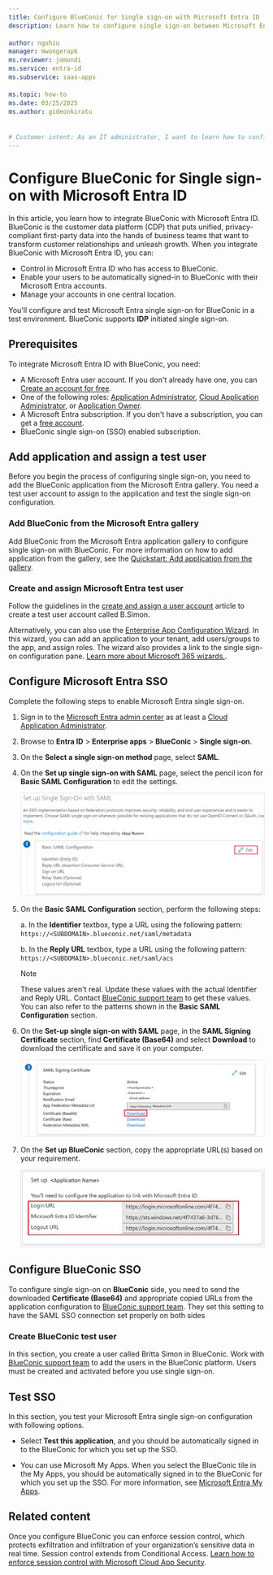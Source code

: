 ```yaml
---
title: Configure BlueConic for Single sign-on with Microsoft Entra ID
description: Learn how to configure single sign-on between Microsoft Entra ID and BlueConic.

author: nguhiu
manager: mwongerapk
ms.reviewer: jomondi
ms.service: entra-id
ms.subservice: saas-apps

ms.topic: how-to
ms.date: 03/25/2025
ms.author: gideonkiratu


# Customer intent: As an IT administrator, I want to learn how to configure single sign-on between Microsoft Entra ID and BlueConic so that I can control who has access to BlueConic, enable automatic sign-in with Microsoft Entra accounts, and manage my accounts in one central location.
---
```


# Configure BlueConic for Single sign-on with Microsoft Entra ID

In this article, you learn how to integrate BlueConic with Microsoft Entra ID. BlueConic is the customer data platform (CDP) that puts unified, privacy-compliant first-party data into the hands of business teams that want to transform customer relationships and unleash growth. When you integrate BlueConic with Microsoft Entra ID, you can:

* Control in Microsoft Entra ID who has access to BlueConic.
* Enable your users to be automatically signed-in to BlueConic with their Microsoft Entra accounts.
* Manage your accounts in one central location.

You'll configure and test Microsoft Entra single sign-on for BlueConic in a test environment. BlueConic supports **IDP** initiated single sign-on.

## Prerequisites

To integrate Microsoft Entra ID with BlueConic, you need:

* A Microsoft Entra user account. If you don't already have one, you can [Create an account for free](https://azure.microsoft.com/free/?WT.mc_id=A261C142F).
* One of the following roles: [Application Administrator](/entra/identity/role-based-access-control/permissions-reference#application-administrator), [Cloud Application Administrator](/entra/identity/role-based-access-control/permissions-reference#cloud-application-administrator), or [Application Owner](/entra/fundamentals/users-default-permissions#owned-enterprise-applications).
* A Microsoft Entra subscription. If you don't have a subscription, you can get a [free account](https://azure.microsoft.com/free/).
* BlueConic single sign-on (SSO) enabled subscription.

## Add application and assign a test user

Before you begin the process of configuring single sign-on, you need to add the BlueConic application from the Microsoft Entra gallery. You need a test user account to assign to the application and test the single sign-on configuration.

<a name='add-blueconic-from-the-azure-ad-gallery'></a>

### Add BlueConic from the Microsoft Entra gallery

Add BlueConic from the Microsoft Entra application gallery to configure single sign-on with BlueConic. For more information on how to add application from the gallery, see the [Quickstart: Add application from the gallery](~/identity/enterprise-apps/add-application-portal.md).

<a name='create-and-assign-azure-ad-test-user'></a>

### Create and assign Microsoft Entra test user

Follow the guidelines in the [create and assign a user account](~/identity/enterprise-apps/add-application-portal-assign-users.md) article to create a test user account called B.Simon.

Alternatively, you can also use the [Enterprise App Configuration Wizard](https://portal.office.com/AdminPortal/home?Q=Docs#/azureadappintegration). In this wizard, you can add an application to your tenant, add users/groups to the app, and assign roles. The wizard also provides a link to the single sign-on configuration pane. [Learn more about Microsoft 365 wizards.](/microsoft-365/admin/misc/azure-ad-setup-guides). 

<a name='configure-azure-ad-sso'></a>

## Configure Microsoft Entra SSO

Complete the following steps to enable Microsoft Entra single sign-on.

1. Sign in to the [Microsoft Entra admin center](https://entra.microsoft.com) as at least a [Cloud Application Administrator](~/identity/role-based-access-control/permissions-reference.md#cloud-application-administrator).
1. Browse to **Entra ID** > **Enterprise apps** > **BlueConic** > **Single sign-on**.
1. On the **Select a single sign-on method** page, select **SAML**.
1. On the **Set up single sign-on with SAML** page, select the pencil icon for **Basic SAML Configuration** to edit the settings.

   ![Screenshot shows how to edit Basic SAML Configuration.](common/edit-urls.png "Configuration")

1. On the **Basic SAML Configuration** section, perform the following steps:

	a. In the **Identifier** textbox, type a URL using the following pattern:
	`https://<SUBDOMAIN>.blueconic.net/saml/metadata` 

	b. In the **Reply URL** textbox, type a URL using the following pattern:
	`https://<SUBDOMAIN>.blueconic.net/saml/acs`

	> [!Note]
    > These values aren't real. Update these values with the actual Identifier and Reply URL. Contact [BlueConic support team](mailto:support@blueconic.com) to get these values. You can also refer to the patterns shown in the **Basic SAML Configuration** section.

1. On the **Set-up single sign-on with SAML** page, in the **SAML Signing Certificate** section, find **Certificate (Base64)** and select **Download** to download the certificate and save it on your computer.

    ![Screenshot shows the Certificate download link.](common/certificatebase64.png "Certificate")

1. On the **Set up BlueConic** section, copy the appropriate URL(s) based on your requirement.

	![Screenshot shows to copy configuration appropriate URL.](common/copy-configuration-urls.png "Metadata")

## Configure BlueConic SSO

To configure single sign-on on **BlueConic** side, you need to send the downloaded **Certificate (Base64)** and appropriate copied URLs from the application configuration to [BlueConic support team](mailto:support@blueconic.com). They set this setting to have the SAML SSO connection set properly on both sides

### Create BlueConic test user

In this section, you create a user called Britta Simon in BlueConic. Work with [BlueConic support team](mailto:support@blueconic.com) to add the users in the BlueConic platform. Users must be created and activated before you use single sign-on.

## Test SSO 

In this section, you test your Microsoft Entra single sign-on configuration with following options.

* Select **Test this application**, and you should be automatically signed in to the BlueConic for which you set up the SSO.

* You can use Microsoft My Apps. When you select the BlueConic tile in the My Apps, you should be automatically signed in to the BlueConic for which you set up the SSO. For more information, see [Microsoft Entra My Apps](/azure/active-directory/manage-apps/end-user-experiences#azure-ad-my-apps).

## Related content

Once you configure BlueConic you can enforce session control, which protects exfiltration and infiltration of your organization’s sensitive data in real time. Session control extends from Conditional Access. [Learn how to enforce session control with Microsoft Cloud App Security](/cloud-app-security/proxy-deployment-aad).
